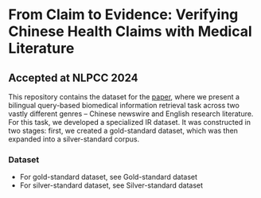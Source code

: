 # From Claim to Evidence: Verifying Chinese Health Claims with Medical Literature
## Accepted at NLPCC 2024

This repository contains the dataset for the [paper](), where we present a bilingual query-based biomedical information retrieval task across two vastly different genres – Chinese newswire and English research literature. For this task, we developed a specialized IR dataset. It was constructed in two stages: first, we created a gold-standard dataset, which was then expanded into a silver-standard corpus.

### Dataset
- For gold-standard dataset, see Gold-standard dataset
- For silver-standard dataset, see Silver-standard dataset
